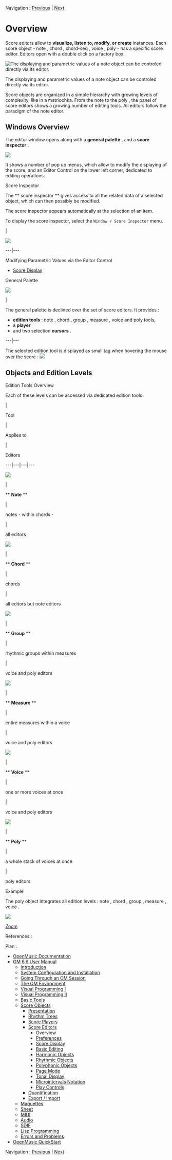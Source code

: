 Navigation : [Previous](ScoreEditors "page précédente\(Score
Editors\)") | [Next](Editors-Prefs "page
suivante\(Preferences\)")


# Overview

Score editors allow to **visualize, listen to, modify, or create** instances.
Each score object - note ,  chord ,  chord-seq ,  voice ,  poly - has a
specific score editor. Editors open with a double click on a factory box.

![The displaying and parametric values of a note object can be controled
directly via its editor.](../res/editbasic.png)

The displaying and parametric values of a note object can be controled
directly via its editor.

Score objects are organized in a simple hierarchy with growing levels of
complexity, like in a matriochka. From the  note to the  poly , the panel of
score editors shows a growing number of editing tools. All editors follow the
paradigm of the  note editor.

## Windows Overview

The  editor window opens along with a  **general palette** , and a  **score
inspector** .

![](../res/noteeditor.png)

It shows a number of pop up menus, which allow to modify the displaying of the
score, and an Editor Control on the lower left corner, dedicated to editing
operations.

Score Inspector

The  ** score inspector ** gives access to all the related data of a selected
object, which can then possibly be modified.

The score inspector appears automatically at the selection of an item.

To display the score inspector, select the `Window / Score Inspector` menu.

|

![](../res/insp.png)  
  
---|---  
  
Modifying Parametric Values via the Editor Control

  * [Score Display](Editor-Display)

General Palette

![](../res/genpalette.png)

|

The general palette is declined over the set of score editors. It provides :

  * **edition tools**  :  note ,  chord ,  group ,  measure ,  voice and  poly tools,
  * a  **player**
  * and two selection  **cursors** .

  
  
---|---  
  
The selected edition tool is displayed as small tag when hovering the mouse
over the score  : ![](../res/addnotemouse_icon.png)

## Objects and Edition Levels

Edition Tools Overview

Each of these levels can be accessed via dedicated edition tools.

|

Tool

|

Applies to

|

Editors  
  
---|---|---|---  
  
![](../res/notetool_icon.png)

|

** **Note** **

|

notes - within chords -

|

all editors  
  
![](../res/chordtool1_icon.png)

|

** **Chord** **

|

chords

|

all editors but  note editors  
  
![](../res/grouptool_icon.png)

|

** **Group** **

|

 rhythmic groups within measures

|

voice and  poly editors  
  
![](../res/mesbutton_icon.png)

|

** **Measure** **

|

entire measures within a voice

|

voice and  poly editors  
  
![](../res/voicet_icon.png)

|

** **Voice** **

|

 one or more voices at once

|

voice and  poly editors  
  
![](../res/polytool_icon.png)

|

** **Poly** **

|

a whole stack of voices at once

|

poly editors  
  
Example

The poly object integrates all edition levels :  note ,  chord ,  group ,
measure ,  voice .

![](../res/polystructure1_scr.png)

[Zoom](../res/polystructure1_scr_1.png "Zoom \(nouvelle fenêtre\)")

References :

Plan :

  * [OpenMusic Documentation](OM-Documentation)
  * [OM 6.6 User Manual](OM-User-Manual)
    * [Introduction](00-Sommaire)
    * [System Configuration and Installation](Installation)
    * [Going Through an OM Session](Goingthrough)
    * [The OM Environment](Environment)
    * [Visual Programming I](BasicVisualProgramming)
    * [Visual Programming II](AdvancedVisualProgramming)
    * [Basic Tools](BasicObjects)
    * [Score Objects](ScoreObjects)
      * [Presentation](Score-Objects-Intro)
      * [Rhythm Trees](RT)
      * [Score Players](ScorePlayer)
      * [Score Editors](ScoreEditors)
        * Overview
        * [Preferences](Editors-Prefs)
        * [Score Display](Editor-Display)
        * [Basic Editing](Editor-Basics)
        * [Harmonic Objects](Harmonic-Obj-Editor)
        * [Rhythmic Objects](Editor-Rhythm)
        * [Polyphonic Objects](Poly-Multi-Editor)
        * [Page Mode](Editor-PageMode)
        * [Tonal Display](Editor-Tonality)
        * [Microintervals Notation](Editor-Microintervals)
        * [Play Controls](Editor-Play)
      * [Quantification](Quantification)
      * [Export / Import](ImportExport)
    * [Maquettes](Maquettes)
    * [Sheet](Sheet)
    * [MIDI](MIDI)
    * [Audio](Audio)
    * [SDIF](SDIF)
    * [Lisp Programming](Lisp)
    * [Errors and Problems](errors)
  * [OpenMusic QuickStart](QuickStart-Chapters)

Navigation : [Previous](ScoreEditors "page précédente\(Score
Editors\)") | [Next](Editors-Prefs "page
suivante\(Preferences\)")

